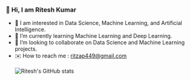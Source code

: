 ### 👋 Hi, I am Ritesh Kumar

<!--
**Ritzxk/Ritzxk** is a ✨ _special_ ✨ repository because its `README.md` (this file) appears on your GitHub profile.

Here are some ideas to get you started:

- 🔭 I’m currently working on ...
- 🌱 I’m currently learning ...
- 👯 I’m looking to collaborate on ...
- 🤔 I’m looking for help with ...
- 💬 Ask me about ...
- 📫 How to reach me: ...
- 😄 Pronouns: ...
- ⚡ Fun fact: ...
- themes: (dark, radical, merko, gruvbox, tokyonight, onedark, cobalt, synthwave, highcontrast, dracula).
-->
- 📑 I am interested in Data Science, Machine Learning, and Artificial Intelligence.
- 🌱 I’m currently learning Machine Learning and Deep Learning.
- 👯 I’m looking to collaborate on Data Science and Machine Learning projects.
- ✉️ How to reach me : ritzap449@gmail.com <br><br>
![Ritesh's GitHub stats](https://github-readme-stats.vercel.app/api?username=ritzxk&show_icons=true&theme=tokyonight)
